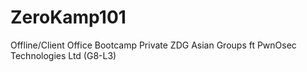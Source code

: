 # ZeroKamp101
Offline/Client Office Bootcamp Private ZDG Asian Groups ft PwnOsec Technologies Ltd (G8-L3)

